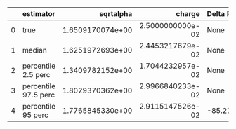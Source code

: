 |    | estimator            |        sqrtalpha |           charge | Delta Phi_phi      | Ncycles vacuum     |
|---:|:---------------------|-----------------:|-----------------:|:-------------------|:-------------------|
|  0 | true                 | 1.6509170074e+00 | 2.5000000000e-02 | None               | 111882.83349085563 |
|  1 | median               | 1.6251972693e+00 | 2.4453217679e-02 | None               | None               |
|  2 | percentile 2.5 perc  | 1.3409782152e+00 | 1.7044232957e-02 | None               | None               |
|  3 | percentile 97.5 perc | 1.8029370362e+00 | 2.9966840233e-02 | None               | None               |
|  4 | percentile 95 perc   | 1.7765845330e+00 | 2.9115147526e-02 | -85.27478265494574 | None               |
